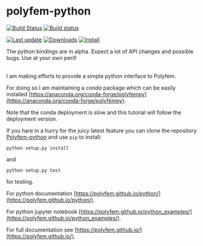 # polyfem-python
[![Build Status](https://travis-ci.com/polyfem/polyfem-python.svg?branch=master)](https://travis-ci.com/polyfem/polyfem-python)
[![Build status](https://ci.appveyor.com/api/projects/status/lqfxi2pbkhpatxls?svg=true)](https://ci.appveyor.com/project/teseoch/polyfem-python)



[![Last update](https://anaconda.org/conda-forge/polyfempy/badges/latest_release_date.svg)](https://anaconda.org/conda-forge/polyfempy)
[![Downloads](https://anaconda.org/conda-forge/polyfempy/badges/downloads.svg)](https://anaconda.org/conda-forge/polyfempy)
[![Install](https://anaconda.org/conda-forge/polyfempy/badges/installer/conda.svg)](https://anaconda.org/conda-forge/polyfempy)




The python bindings are in alpha. Expect a lot of API changes and possible bugs. Use at your own peril!

<br/>
I am making efforts to provide a simple python interface to Polyfem.

For doing so I am maintaining  a *conda* package which can be easily installed [https://anaconda.org/conda-forge/polyfempy](https://anaconda.org/conda-forge/polyfempy).

Note that the conda deployment is slow and this tutorial will follow the deployment version.

If you hare in a hurry for the juicy latest feature you can clone the repository [Polyfem-python](https://github.com/polyfem/polyfem-python) and use `pip` to install:
```
python setup.py install
```
and
```
python setup.py test
```
for testing.

For python documentation [https://polyfem.github.io/python/](https://polyfem.github.io/python/).

For python jupyter notebook [https://polyfem.github.io/python_examples/](https://polyfem.github.io/python_examples/).

For full documentation see [https://polyfem.github.io/](https://polyfem.github.io/).

